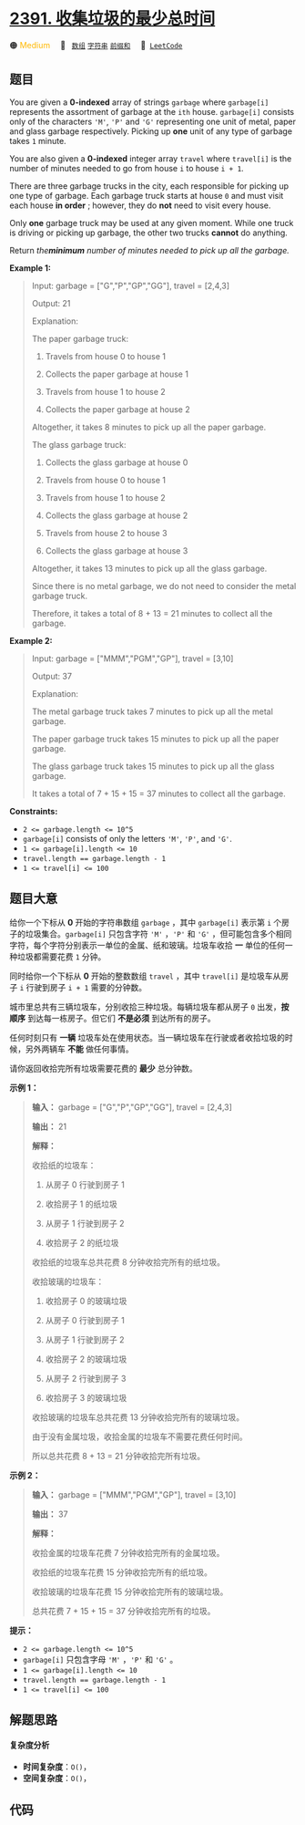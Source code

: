 # [2391. 收集垃圾的最少总时间](https://leetcode.com/problems/minimum-amount-of-time-to-collect-garbage)

🟠 <font color=#ffb800>Medium</font>&emsp; 🔖&ensp; [`数组`](/leetcode-js/outline/tag/array.md) [`字符串`](/leetcode-js/outline/tag/string.md) [`前缀和`](/leetcode-js/outline/tag/prefix-sum.md)&emsp; 🔗&ensp;[`LeetCode`](https://leetcode.com/problems/minimum-amount-of-time-to-collect-garbage)

## 题目

You are given a **0-indexed** array of strings `garbage` where `garbage[i]`
represents the assortment of garbage at the `ith` house. `garbage[i]` consists
only of the characters `'M'`, `'P'` and `'G'` representing one unit of metal,
paper and glass garbage respectively. Picking up **one** unit of any type of
garbage takes `1` minute.

You are also given a **0-indexed** integer array `travel` where `travel[i]` is
the number of minutes needed to go from house `i` to house `i + 1`.

There are three garbage trucks in the city, each responsible for picking up
one type of garbage. Each garbage truck starts at house `0` and must visit
each house **in order** ; however, they do **not** need to visit every house.

Only **one** garbage truck may be used at any given moment. While one truck is
driving or picking up garbage, the other two trucks **cannot** do anything.

Return _the**minimum** number of minutes needed to pick up all the garbage._



**Example 1:**

> Input: garbage = ["G","P","GP","GG"], travel = [2,4,3]
> 
> Output: 21
> 
> Explanation:
> 
> The paper garbage truck:
> 
> 1. Travels from house 0 to house 1
> 
> 2. Collects the paper garbage at house 1
> 
> 3. Travels from house 1 to house 2
> 
> 4. Collects the paper garbage at house 2
> 
> Altogether, it takes 8 minutes to pick up all the paper garbage.
> 
> The glass garbage truck:
> 
> 1. Collects the glass garbage at house 0
> 
> 2. Travels from house 0 to house 1
> 
> 3. Travels from house 1 to house 2
> 
> 4. Collects the glass garbage at house 2
> 
> 5. Travels from house 2 to house 3
> 
> 6. Collects the glass garbage at house 3
> 
> Altogether, it takes 13 minutes to pick up all the glass garbage.
> 
> Since there is no metal garbage, we do not need to consider the metal garbage truck.
> 
> Therefore, it takes a total of 8 + 13 = 21 minutes to collect all the garbage.

**Example 2:**

> Input: garbage = ["MMM","PGM","GP"], travel = [3,10]
> 
> Output: 37
> 
> Explanation:
> 
> The metal garbage truck takes 7 minutes to pick up all the metal garbage.
> 
> The paper garbage truck takes 15 minutes to pick up all the paper garbage.
> 
> The glass garbage truck takes 15 minutes to pick up all the glass garbage.
> 
> It takes a total of 7 + 15 + 15 = 37 minutes to collect all the garbage.

**Constraints:**

  * `2 <= garbage.length <= 10^5`
  * `garbage[i]` consists of only the letters `'M'`, `'P'`, and `'G'`.
  * `1 <= garbage[i].length <= 10`
  * `travel.length == garbage.length - 1`
  * `1 <= travel[i] <= 100`


## 题目大意

给你一个下标从 **0**  开始的字符串数组 `garbage` ，其中 `garbage[i]` 表示第 `i`
个房子的垃圾集合。`garbage[i]` 只包含字符 `'M'` ，`'P'` 和 `'G'`
，但可能包含多个相同字符，每个字符分别表示一单位的金属、纸和玻璃。垃圾车收拾 **一**  单位的任何一种垃圾都需要花费 `1` 分钟。

同时给你一个下标从 **0**  开始的整数数组 `travel` ，其中 `travel[i]` 是垃圾车从房子 `i` 行驶到房子 `i + 1`
需要的分钟数。

城市里总共有三辆垃圾车，分别收拾三种垃圾。每辆垃圾车都从房子 `0` 出发，**按顺序**  到达每一栋房子。但它们 **不是必须**  到达所有的房子。

任何时刻只有 **一辆**  垃圾车处在使用状态。当一辆垃圾车在行驶或者收拾垃圾的时候，另外两辆车 **不能**  做任何事情。

请你返回收拾完所有垃圾需要花费的 **最少**  总分钟数。



**示例 1：**

> 
> 
> 
> 
> 
> **输入：** garbage = ["G","P","GP","GG"], travel = [2,4,3]
> 
> **输出：** 21
> 
> **解释：**
> 
> 收拾纸的垃圾车：
> 
> 1. 从房子 0 行驶到房子 1
> 
> 2. 收拾房子 1 的纸垃圾
> 
> 3. 从房子 1 行驶到房子 2
> 
> 4. 收拾房子 2 的纸垃圾
> 
> 收拾纸的垃圾车总共花费 8 分钟收拾完所有的纸垃圾。
> 
> 收拾玻璃的垃圾车：
> 
> 1. 收拾房子 0 的玻璃垃圾
> 
> 2. 从房子 0 行驶到房子 1
> 
> 3. 从房子 1 行驶到房子 2
> 
> 4. 收拾房子 2 的玻璃垃圾
> 
> 5. 从房子 2 行驶到房子 3
> 
> 6. 收拾房子 3 的玻璃垃圾
> 
> 收拾玻璃的垃圾车总共花费 13 分钟收拾完所有的玻璃垃圾。
> 
> 由于没有金属垃圾，收拾金属的垃圾车不需要花费任何时间。
> 
> 所以总共花费 8 + 13 = 21 分钟收拾完所有垃圾。
> 
> 

**示例 2：**

> 
> 
> 
> 
> 
> **输入：** garbage = ["MMM","PGM","GP"], travel = [3,10]
> 
> **输出：** 37
> 
> **解释：**
> 
> 收拾金属的垃圾车花费 7 分钟收拾完所有的金属垃圾。
> 
> 收拾纸的垃圾车花费 15 分钟收拾完所有的纸垃圾。
> 
> 收拾玻璃的垃圾车花费 15 分钟收拾完所有的玻璃垃圾。
> 
> 总共花费 7 + 15 + 15 = 37 分钟收拾完所有的垃圾。
> 
> 



**提示：**

  * `2 <= garbage.length <= 10^5`
  * `garbage[i]` 只包含字母 `'M'` ，`'P'` 和 `'G'` 。
  * `1 <= garbage[i].length <= 10`
  * `travel.length == garbage.length - 1`
  * `1 <= travel[i] <= 100`


## 解题思路

#### 复杂度分析

- **时间复杂度**：`O()`，
- **空间复杂度**：`O()`，

## 代码

```javascript

```